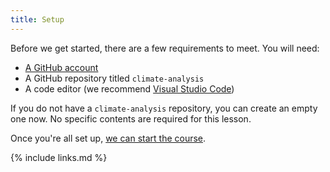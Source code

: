```yaml
---
title: Setup
---
```


Before we get started, there are a few requirements to meet. You will need:

* [A GitHub account](https://github.com)
* A GitHub repository titled `climate-analysis`
* A code editor (we recommend [Visual Studio Code](https://code.visualstudio.com/))

If you do not have a `climate-analysis` repository, you can create an empty one now. No specific contents are required for this lesson.

Once you're all set up, [we can start the course](index.html).

{% include links.md %}
